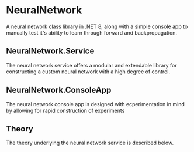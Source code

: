 # NeuralNetwork
A neural network class library in .NET 8, along with a simple console app to manually test it's ability to learn through forward and backpropagation.

## NeuralNetwork.Service

The neural network service offers a modular and extendable library for constructing a custom neural network with a high degree of control.

## NeuralNetwork.ConsoleApp

The neural network console app is designed with ecperimentation in mind by allowing for rapid construction of experiments

## Theory

The theory underlying the neural network service is described below.
